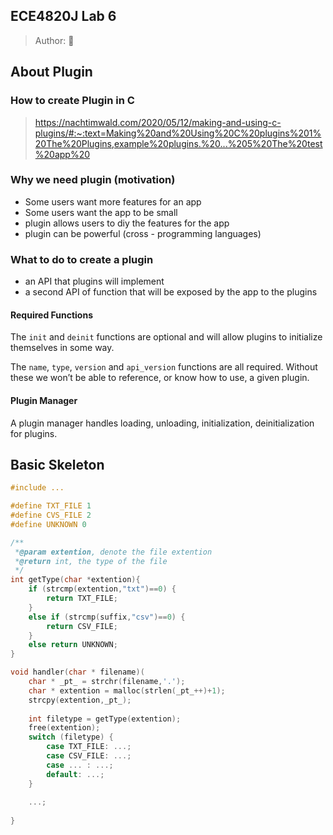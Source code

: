 ## ECE4820J Lab 6

> Author: :hamster: 

## About Plugin

### How to create Plugin in C

> https://nachtimwald.com/2020/05/12/making-and-using-c-plugins/#:~:text=Making%20and%20Using%20C%20plugins%201%20The%20Plugins,example%20plugins.%20...%205%20The%20test%20app%20

### Why we need plugin (motivation)

+ Some users want more features for an app
+ Some users want the app to be small
+ plugin allows users to diy the features for the app
+ plugin can be powerful (cross - programming languages)

### What to do to create a plugin

+ an API that plugins will implement
+ a second API of function that will be exposed by the app to the plugins

#### Required Functions

The `init` and `deinit` functions are optional and will allow plugins to initialize themselves in some way.

The `name`, `type`, `version` and `api_version` functions are all required. Without these we won’t be able to reference, or know how to use, a given plugin.

#### Plugin Manager

A plugin manager handles loading, unloading, initialization, deinitialization for plugins.

## Basic Skeleton

```c++
#include ...

#define TXT_FILE 1
#define CVS_FILE 2
#define UNKNOWN 0

/**
 *@param extention, denote the file extention
 *@return int, the type of the file
 */
int getType(char *extention){
	if (strcmp(extention,"txt")==0) {
        return TXT_FILE;
    }
	else if (strcmp(suffix,"csv")==0) {
        return CSV_FILE;
    }
    else return UNKNOWN;
}

void handler(char * filename)(
    char * _pt_ = strchr(filename,'.');
    char * extention = malloc(strlen(_pt_++)+1);
    strcpy(extention,_pt_);
    
    int filetype = getType(extention);
    free(extention);
    switch (filetype) {
        case TXT_FILE: ...;
        case CSV_FILE: ...;
        case ... : ...;
        default: ...;
	}
    
	...;
    
}
```

